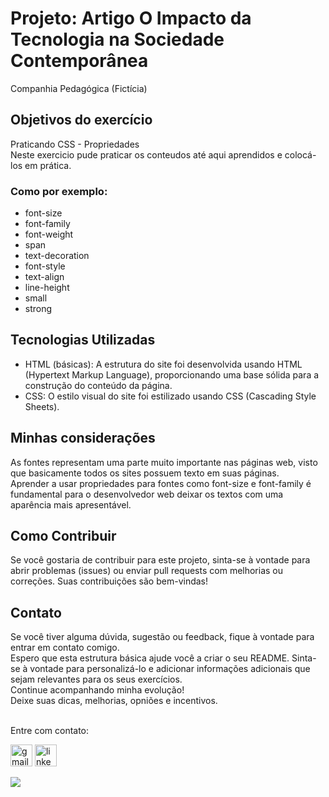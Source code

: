 <h1>Projeto: Artigo O Impacto da Tecnologia na Sociedade Contemporânea</h1>
<p>Companhia Pedagógica (Fictícia)</p>

<h2>Objetivos do exercício</h2>
<p>
Praticando CSS - Propriedades<br>
Neste exercicio pude praticar os conteudos até aqui aprendidos e colocá-los em prática. <br>
</p>
<h3>Como por exemplo:</h3>
<ul>
  <li>font-size</li>
  <li>font-family</li>
  <li>font-weight</li>
  <li>span</li>
  <li>text-decoration</li>
  <li>font-style</li>
  <li>text-align</li>
  <li>line-height</li>
  <li>small</li>
  <li>strong</li>

</ul>

<h2>Tecnologias Utilizadas</h2>
<ul>
  <li>HTML (básicas): A estrutura do site foi desenvolvida usando HTML (Hypertext Markup Language), proporcionando uma base sólida para a construção do conteúdo da página.</li>
  <li>CSS: O estilo visual do site foi estilizado usando CSS (Cascading Style Sheets).</li>
</ul>

<h2>Minhas considerações</h2>
<p>As fontes representam uma parte muito importante nas páginas web, visto que basicamente todos os sites possuem texto em suas páginas.<br>Aprender a usar propriedades para fontes como font-size e font-family é fundamental para o desenvolvedor web deixar os textos com uma aparência mais apresentável.</p>

<h2>Como Contribuir</h2>
<p>Se você gostaria de contribuir para este projeto, sinta-se à vontade para abrir problemas (issues) ou enviar pull requests com melhorias ou correções. Suas contribuições são bem-vindas!</p>

<h2>Contato</h2>
<p>Se você tiver alguma dúvida, sugestão ou feedback, fique à vontade para entrar em contato comigo.
<br>
Espero que esta estrutura básica ajude você a criar o seu README. Sinta-se à vontade para personalizá-lo e adicionar informações adicionais que sejam relevantes para os seus exercícios.<br>
Continue acompanhando minha evolução!<br>
Deixe suas dicas, melhorias, opniões e incentivos.<br>
<br>

Entre com contato:<br></p>
<a href="mailto:adrianomatilde@gmail.com" target="blank"><img src="https://img.shields.io/static/v1?message=Gmail&logo=gmail&label=&color=D14836&logoColor=white&labelColor=&style=for-the-badge" height="35" alt="gmail logo"></a>
<a href="https://www.linkedin.com/in/adrianomsj/" target="blank">
  <img src="https://img.shields.io/static/v1?message=LinkedIn&logo=linkedin&label=&color=0077B5&logoColor=white&labelColor=&style=for-the-badge" height="35" alt="linkedin logo"/>
</a>

<img src="pagina-site-artigo.png"/>